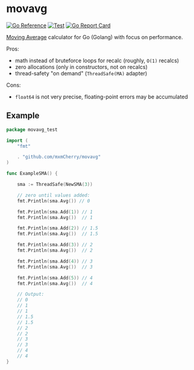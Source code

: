 # movavg

[![Go Reference](https://pkg.go.dev/badge/github.com/mxmCherry/movavg.svg)](https://pkg.go.dev/github.com/mxmCherry/movavg)
[![Test](https://github.com/mxmCherry/movavg/actions/workflows/go.yml/badge.svg)](https://github.com/mxmCherry/movavg/actions/workflows/go.yml)
[![Go Report Card](https://goreportcard.com/badge/github.com/mxmCherry/movavg)](https://goreportcard.com/report/github.com/mxmCherry/movavg)

[Moving Average](https://en.wikipedia.org/wiki/Moving_average) calculator for Go (Golang) with focus on performance.

Pros:
- math instead of bruteforce loops for recalc (roughly, `O(1)` recalcs)
- zero allocations (only in constructors, not on recalcs)
- thread-safety "on demand" (`ThreadSafe(MA)` adapter)

Cons:
- `float64` is not very precise, floating-point errors may be accumulated

## Example

```go
package movavg_test

import (
	"fmt"

	. "github.com/mxmCherry/movavg"
)

func ExampleSMA() {

	sma := ThreadSafe(NewSMA(3))

	// zero until values added:
	fmt.Println(sma.Avg()) // 0

	fmt.Println(sma.Add(1)) // 1
	fmt.Println(sma.Avg())  // 1

	fmt.Println(sma.Add(2)) // 1.5
	fmt.Println(sma.Avg())  // 1.5

	fmt.Println(sma.Add(3)) // 2
	fmt.Println(sma.Avg())  // 2

	fmt.Println(sma.Add(4)) // 3
	fmt.Println(sma.Avg())  // 3

	fmt.Println(sma.Add(5)) // 4
	fmt.Println(sma.Avg())  // 4

	// Output:
	// 0
	// 1
	// 1
	// 1.5
	// 1.5
	// 2
	// 2
	// 3
	// 3
	// 4
	// 4
}
```
